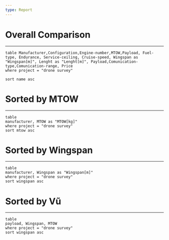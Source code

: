 ```yaml
---
type: Report
---
```

# Overall Comparison
---
```dataview
table Manufacturer,Configuration,Engine-number,MTOW,Payload, Fuel-type, Endurance, Service-ceiling, Cruise-speed, Wingspan as "Wingspan[m]", Lenght as "Lenght[m]", Payload,Comunication-type,Comunication-range, Price
where project = "drone survey"

sort name asc
```

# Sorted by MTOW
---
```dataview 
table 
manufacturer, MTOW as "MTOW[kg]"
where project = "drone survey"
sort mtow asc
```

# Sorted by Wingspan 
---
```dataview 
table 
manufacturer, Wingspan as "Wingspan[m]"
where project = "drone survey"
sort wingspan asc
```

# Sorted by Vũ
---
```dataview 
table 
payload, Wingspan, MTOW
where project = "drone survey"
sort wingspan asc
```

